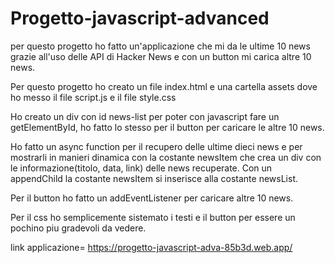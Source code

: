 # Progetto-javascript-advanced

per questo progetto ho fatto un'applicazione che mi da le ultime 10 news grazie all'uso delle API di Hacker News e con un button mi carica altre 10 news.

Per questo progetto ho creato un file index.html e una cartella assets dove ho messo il file script.js e il file style.css

Ho creato un div con id news-list per poter con javascript fare un getElementById, ho fatto lo stesso per il button per caricare le altre 10 news.

Ho fatto un async function per il recupero delle ultime dieci news e per mostrarli in manieri dinamica con la costante newsItem che crea un div con le informazione(titolo, data, link) delle news recuperate. 
Con un appendChild la costante newsItem si inserisce alla costante newsList.

Per il button  ho fatto un addEventListener per caricare altre 10 news.

Per il css ho semplicemente sistemato i testi e il button per essere un pochino piu gradevoli da vedere.

link applicazione= https://progetto-javascript-adva-85b3d.web.app/
